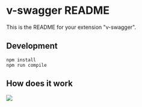 # v-swagger README

This is the README for your extension "v-swagger".

## Development

```shell
npm install
npm run compile
```

## How does it work

![](https://www.plantuml.com/plantuml/proxy?cache=no&src=https://raw.githubusercontent.com/LangInteger/learning/master/draw/swagger/client_and_server_interact.puml)
